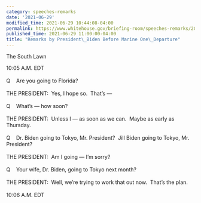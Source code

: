 ```yaml
---
category: speeches-remarks
date: '2021-06-29'
modified_time: 2021-06-29 10:44:08-04:00
permalink: https://www.whitehouse.gov/briefing-room/speeches-remarks/2021/06/29/remarks-by-president-biden-before-marine-one-departure-3/
published_time: 2021-06-29 11:00:00-04:00
title: "Remarks by President\_Biden Before Marine One\_Departure"
---
```

 
The South Lawn

10:05 A.M. EDT      
   
Q    Are you going to Florida?   
   
THE PRESIDENT:  Yes, I hope so.  That’s —  
   
Q    What’s — how soon?  
   
THE PRESIDENT:  Unless I — as soon as we can.  Maybe as early as
Thursday.   
   
Q    Dr. Biden going to Tokyo, Mr. President?  Jill Biden going to
Tokyo, Mr. President?    
   
THE PRESIDENT:  Am I going — I’m sorry?  
   
Q    Your wife, Dr. Biden, going to Tokyo next month?  
   
THE PRESIDENT:  Well, we’re trying to work that out now.  That’s the
plan.   
   
10:06 A.M. EDT
